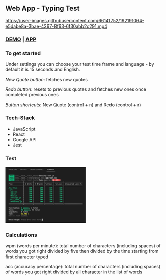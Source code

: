 ## Web App - Typing Test

https://user-images.githubusercontent.com/66141752/192191064-e5dabe8a-3bae-4367-8f63-6f30abb2c291.mp4

### [DEMO](https://drive.google.com/file/d/1PNma30nUL6MmBqpDdpx2gqUzDv-lTRJ0/view?usp=sharing) | [APP](https://typing-test-pz.netlify.app)

### To get started

Under settings you can choose your test time frame and language - by default it is 15 seconds and English.

_New Quote button_: fetches new quotes

_Redo button_: resets to previous quotes and fetches new ones once completed previous ones

_Button shortcuts_: New Quote (control + n) and Redo (control + r)

### Tech-Stack

- JavaScript
- React
- Google API
- Jest

### Test

<img src="public/test-coverage.jpg" width="50%" height="50%" alt="Test coverage table">

### Calculations

wpm (words per minute): total number of characters (including spaces) of words you got right divided by five then divided by the time starting from first character typed

acc (accuracy percentage): total number of characters (including spaces) of words you got right divided by all character in the list of words
